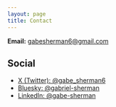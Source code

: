 ```yaml
---
layout: page
title: Contact
---
```


**Email:** [gabesherman6@gmail.com](mailto:gabesherman6@gmail.com)

## Social
- [X (Twitter): @gabe_sherman6](https://x.com/gabe_sherman6)
- [Bluesky: @gabriel-sherman](https://bsky.app/profile/gabriel-sherman.bsky.social)
- [LinkedIn: @gabe-sherman](https://www.linkedin.com/in/gabe-sherman-891200/)
